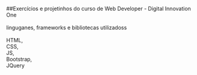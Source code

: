 ##Exercícios e projetinhos do curso de Web Developer - Digital Innovation One<br>
<br>
linguganes, frameworks e bibliotecas utilizadoss<br>
<br>
HTML,<br>
CSS,<br>
JS,<br>
Bootstrap,<br>
JQuery<br>